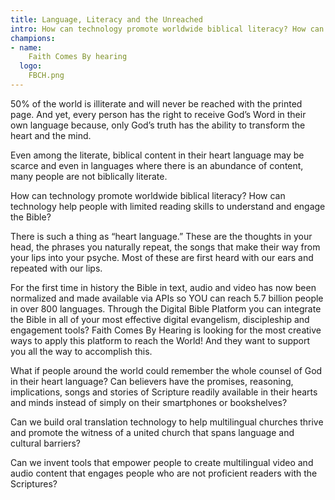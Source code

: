 ```yaml
---
title: Language, Literacy and the Unreached
intro: How can technology promote worldwide biblical literacy? How can technology help people with limited reading skills to understand and engage the Bible?
champions:
- name:
    Faith Comes By hearing
  logo:
    FBCH.png
---
```


50% of the world is illiterate and will never be reached with the printed page. And yet, every person has the right to receive God’s Word in their own language because, only God’s truth has the ability to transform the heart and the mind.

Even among the literate, biblical content in their heart language may be scarce and even in languages where there is an abundance of content, many people are not biblically literate.

How can technology promote worldwide biblical literacy? How can technology help people with limited reading skills to understand and engage the Bible?

There is such a thing as “heart language.” These are the thoughts in your head, the phrases you naturally repeat, the songs that make their way from your lips into your psyche. Most of these are first heard with our ears and repeated with our lips.

For the first time in history the Bible in text, audio and video has now been normalized and made available via APIs so YOU can reach 5.7 billion people in over 800 languages. Through the Digital Bible Platform you can integrate the Bible in all of your most effective digital evangelism, discipleship and engagement tools? Faith Comes By Hearing is looking for the most creative ways to apply this platform to reach the World! And they want to support you all the way to accomplish this.

What if people around the world could remember the whole counsel of God in their heart language? Can believers have the promises, reasoning, implications, songs and stories of Scripture readily available in their hearts and minds instead of simply on their smartphones or bookshelves?

Can we build oral translation technology to help multilingual churches thrive and promote the witness of a united church that spans language and cultural barriers?

Can we invent tools that empower people to create multilingual video and audio content that engages people who are not proficient readers with the Scriptures?
